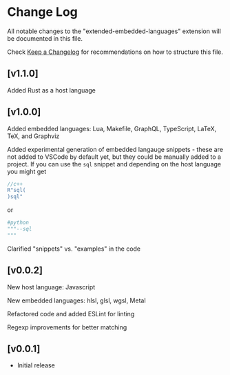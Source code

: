 # Change Log

All notable changes to the "extended-embedded-languages" extension will be documented in this file.

Check [Keep a Changelog](http://keepachangelog.com/) for recommendations on how to structure this file.

## [v1.1.0]
Added Rust as a host language

## [v1.0.0]

Added embedded languages: Lua, Makefile, GraphQL, TypeScript, LaTeX,
TeX, and Graphviz

Added experimental generation of embedded langauge snippets - these are
not added to VSCode by default yet, but they could be manually added to
a project. If you
can use the `sql` snippet and depending on the host language you might
get
```cpp
//c++
R"sql(
)sql"
```
or 
```py
#python
"""--sql
"""
```

Clarified "snippets" vs. "examples" in the code

## [v0.0.2]

New host language: Javascript

New embedded languages: hlsl, glsl, wgsl, Metal

Refactored code and added ESLint for linting

Regexp improvements for better matching

## [v0.0.1]

- Initial release